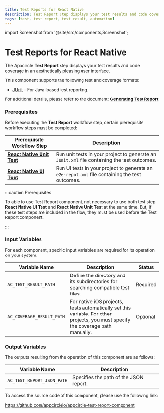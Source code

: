 ```yaml
---
title: Test Reports for React Native
description: Test Report step displays your test results and code coverage in an aesthetically pleasing user interface.
tags: [test, test report, test result, automation]
---
```


import Screenshot from '@site/src/components/Screenshot';

# Test Reports for React Native

The Appcircle **Test Report** step displays your test results and code coverage in an aesthetically pleasing user interface.

This component supports the following test and coverage formats:

- [JUnit](https://junit.org) - For Java-based test reporting.

For additional details, please refer to the document: [**Generating Test Report**](/continuous-testing/react-native-testing/unit-testing#generating-test-report)

### Prerequisites

Before executing the **Test Report** workflow step, certain prerequisite workflow steps must be completed:

| Prerequisite Workflow Step                                                                           | Description                                                                                    |
| ---------------------------------------------------------------------------------------------------- | ---------------------------------------------------------------------------------------------- |
| [**React Native Unit Test**](/workflows/react-native-specific-workflow-steps/react-native-unit-test) | Run unit tests in your project to generate an `JUnit.xml` file containing the test outcomes.   |
| [**React Native UI Test**](/workflows/react-native-specific-workflow-steps/react-native-ui-test)     | Run UI tests in your project to generate an `e2e-repot.xml` file containing the test outcomes. |

:::caution Prerequisites

To able to use Test Report component, not necessary to use both test step **React Native UI Test** and **React Native Unit Test** at the same time. But, if these test steps are included in the flow, they must be used before the Test Report component.

:::

### Input Variables

For each component, specific input variables are required for its operation on your system.

| Variable Name             | Description                                                                                                                      | Status   |
| ------------------------- | -------------------------------------------------------------------------------------------------------------------------------- | -------- |
| `AC_TEST_RESULT_PATH`     | Define the directory and its subdirectories for searching compatible test files.                                                 | Required |
| `AC_COVERAGE_RESULT_PATH` | For native iOS projects, tests automatically set this variable. For other projects, you must specify the coverage path manually. | Optional |

### Output Variables

The outputs resulting from the operation of this component are as follows:

| Variable Name              | Description                            |
| -------------------------- | -------------------------------------- |
| `AC_TEST_REPORT_JSON_PATH` | Specifies the path of the JSON report. |

To access the source code of this component, please use the following link:

https://github.com/appcircleio/appcircle-test-report-component
